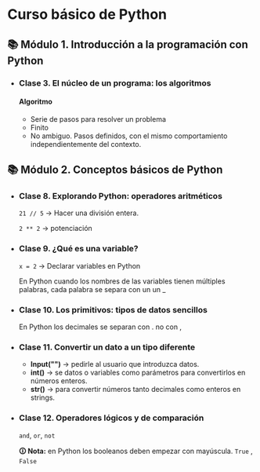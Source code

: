 # Curso básico de Python

## 📚 Módulo 1. Introducción a la programación con Python

- ### Clase 3. El núcleo de un programa: los algoritmos

  #### Algoritmo

  - Serie de pasos para resolver un problema
  - Finito
  - No ambiguo. Pasos definidos, con el mismo comportamiento independientemente del contexto.

## 📚 Módulo  2. Conceptos básicos de Python

- ### Clase 8. Explorando Python: operadores aritméticos

  `21 // 5` → Hacer una división entera.

  `2 ** 2` → potenciación

- ### Clase 9. ¿Qué es una variable?

  `x = 2` → Declarar variables en Python

  En Python cuando los nombres de las variables tienen múltiples palabras, cada palabra se separa con un un _

- ### Clase 10. Los primitivos: tipos de datos sencillos

  En Python los decimales se separan con . no con ,

- ### Clase 11. Convertir un dato a un tipo diferente

  - **Input("")** →  pedirle al usuario que introduzca datos.
  - **int()** → se datos o variables como parámetros para convertirlos en números  enteros.
  - **str()** → para convertir números tanto decimales como enteros en strings.

- ### Clase 12. Operadores lógicos y de comparación

  `and`, `or`, `not`

  **🛈 Nota:** en Python los booleanos deben empezar con mayúscula. `True` , `False`

